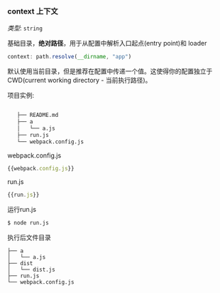 ### context 上下文
*类型*: `string`

基础目录，**绝对路径**，用于从配置中解析入口起点(entry point)和 loader
```javascript
context: path.resolve(__dirname, "app")
```
默认使用当前目录，但是推荐在配置中传递一个值。这使得你的配置独立于 CWD(current working directory - 当前执行路径)。

项目实例:

```bash

   ├── README.md
   ├── a
   │   └── a.js
   ├── run.js
   └── webpack.config.js
```

webpack.config.js

```javascript
{{webpack.config.js}}
```
run.js

```javascript
{{run.js}}
```
运行run.js

```bash
$ node run.js
```
执行后文件目录

```
├── a
│   └── a.js
├── dist
│   └── dist.js
├── run.js
└── webpack.config.js


```


